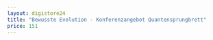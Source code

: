 ```yaml
---
layout: digistore24
title: "Bewusste Evolution - Konferenzangebot Quantensprungbrett"
price: 151
---
```

